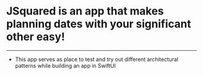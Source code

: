 # JSquared is an app that makes planning dates with your significant other easy!
----
* This app serves as place to test and try out different architectural patterns while building an app in SwiftUI
